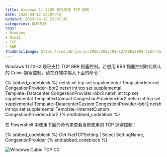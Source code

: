 ```yaml
---
title: Windows 11 22H2 现已支持 TCP BBR
date: 2023-04-12 22:07:48
updated: 2023-04-12 22:07:48
categories: 操作系统
tags:
- Windows
- Win11
- TCP
- BBR
thumbnailImage: https://cos.mbrjun.cn/IMGS/2023/04/12/99812984-42dc-4af0-aac4-2c77ab322998.webp
---
```

Windows 11 22H2 现已支持 TCP BBR 拥塞控制。若想用 BBR 拥塞控制取代默认的 Cubic 拥塞控制，请在终端中输入下面的命令：  

{% tabbed_codeblock %}
    <!-- tab pwsh -->
        netsh int tcp set supplemental Template=Internet CongestionProvider=bbr2
        netsh int tcp set supplemental Template=Datacenter CongestionProvider=bbr2
        netsh int tcp set supplemental Template=Compat CongestionProvider=bbr2
        netsh int tcp set supplemental Template=DatacenterCustom CongestionProvider=bbr2
        netsh int tcp set supplemental Template=InternetCustom CongestionProvider=bbr2
    <!-- endtab -->
{% endtabbed_codeblock %} 

<!-- more -->
在 Powershell 中使用下面的命令来查看当前使用的 TCP 拥塞控制：  

{% tabbed_codeblock %}
    <!-- tab pwsh -->
        Get-NetTCPSetting | Select SettingName, CongestionProvider
    <!-- endtab -->
{% endtabbed_codeblock %} 

![Windows Cubic TCP CC](https://cos.mbrjun.cn/IMGS/2023/04/12/fc4bf2f5-5aa5-410a-bda4-11824c88359c.webp)
